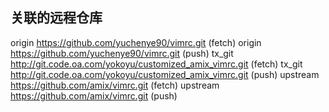 ## 关联的远程仓库
origin	https://github.com/yuchenye90/vimrc.git (fetch)
origin	https://github.com/yuchenye90/vimrc.git (push)
tx_git	http://git.code.oa.com/yokoyu/customized_amix_vimrc.git (fetch)
tx_git	http://git.code.oa.com/yokoyu/customized_amix_vimrc.git (push)
upstream	https://github.com/amix/vimrc.git (fetch)
upstream	https://github.com/amix/vimrc.git (push)
